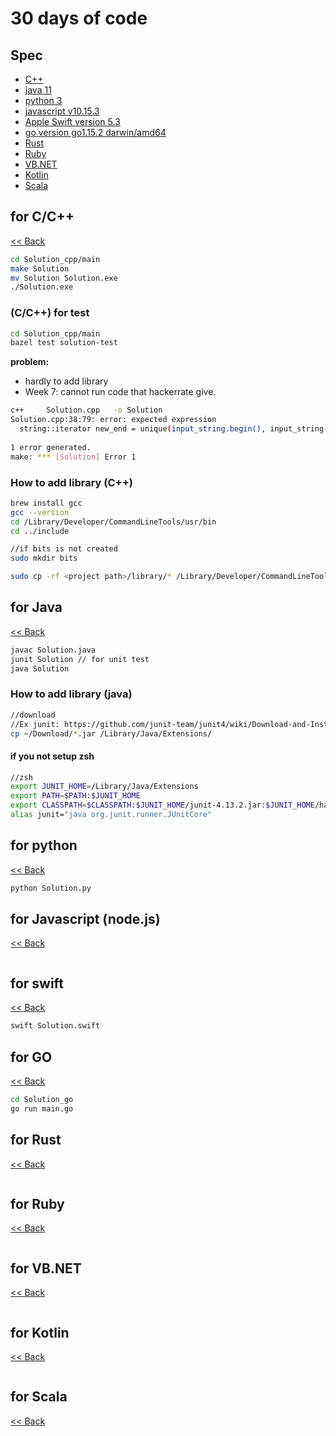 # 30 days of code

## Spec

* [C++](##-for-C/C++)
* [java 11](##-for-Java)
* [python 3](##-for-Python)
* [javascript v10.15.3](##-for-Javascript-(node.js))
* [Apple Swift version 5.3](##-for-Swift)
* [go version go1.15.2 darwin/amd64](##-for-Go)
* [Rust](##-for-Rust)
* [Ruby](##-for-Ruby)
* [VB.NET](##-for-VB.NET)
* [Kotlin](##-for-Kotlin)
* [Scala](##-for-Scala)

## for C/C++

[<< Back](##-Spec)

```bash
cd Solution_cpp/main
make Solution
mv Solution Solution.exe
./Solution.exe
```

### (C/C++) for test

```bash
cd Solution_cpp/main
bazel test solution-test
```

**problem:**

* hardly to add library
* Week 7: cannot run code that hackerrate give.

```bash
c++     Solution.cpp   -o Solution
Solution.cpp:38:79: error: expected expression
  string::iterator new_end = unique(input_string.begin(), input_string.end(), [](const char &x, const char &y) {
                                                                              ^
1 error generated.
make: *** [Solution] Error 1
```

### How to add library (C++)

```bash
brew install gcc
gcc --version
cd /Library/Developer/CommandLineTools/usr/bin
cd ../include

//if bits is not created
sudo mkdir bits

sudo cp -rf <project path>/library/* /Library/Developer/CommandLineTools/usr/include/*
```

## for Java

[<< Back](##-Spec)

```bash
javac Solution.java
junit Solution // for unit test
java Solution
```

### How to add library (java)

```bash
//download
//Ex junit: https://github.com/junit-team/junit4/wiki/Download-and-Install
cp ~/Download/*.jar /Library/Java/Extensions/
```

#### if you not setup zsh

```zsh
//zsh
export JUNIT_HOME=/Library/Java/Extensions
export PATH=$PATH:$JUNIT_HOME
export CLASSPATH=$CLASSPATH:$JUNIT_HOME/junit-4.13.2.jar:$JUNIT_HOME/hamcrest-core-1.3.jar
alias junit="java org.junit.runner.JUnitCore"
```

## for python

[<< Back](##-Spec)

```bash
python Solution.py
```

## for Javascript (node.js)

[<< Back](##-Spec)

```bash
```

## for swift

[<< Back](##-Spec)

```bash
swift Solution.swift
```

## for GO

[<< Back](##-Spec)

```bash
cd Solution_go
go run main.go
```

## for Rust

[<< Back](##-Spec)

```bash
```

## for Ruby

[<< Back](##-Spec)

```bash
```

## for VB.NET

[<< Back](##-Spec)

```bash
```

## for Kotlin

[<< Back](##-Spec)

```bash
```

## for Scala

[<< Back](##-Spec)

```bash
```
